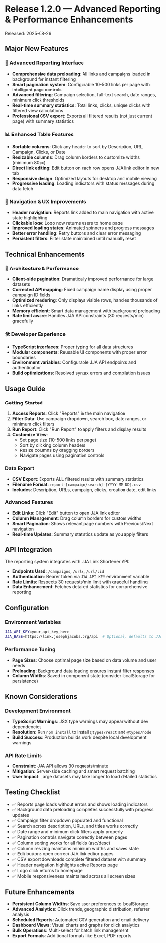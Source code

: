 # Release 1.2.0 — Advanced Reporting & Performance Enhancements

Released: 2025-08-26

## Major New Features

### 🚀 Advanced Reporting Interface
- **Comprehensive data preloading**: All links and campaigns loaded in background for instant filtering
- **Smart pagination system**: Configurable 10-500 links per page with intelligent page controls
- **Advanced filtering**: Campaign selection, full-text search, date ranges, minimum click thresholds
- **Real-time summary statistics**: Total links, clicks, unique clicks with filtered view calculations
- **Professional CSV export**: Exports all filtered results (not just current page) with summary statistics

### 📊 Enhanced Table Features
- **Sortable columns**: Click any header to sort by Description, URL, Campaign, Clicks, or Date
- **Resizable columns**: Drag column borders to customize widths (minimum 80px)
- **Direct link editing**: Edit button on each row opens JJA link editor in new tab
- **Responsive design**: Optimized layouts for desktop and mobile viewing
- **Progressive loading**: Loading indicators with status messages during data fetch

### 🎯 Navigation & UX Improvements
- **Header navigation**: Reports link added to main navigation with active state highlighting
- **Clickable logo**: Logo now returns users to home page
- **Improved loading states**: Animated spinners and progress messages
- **Better error handling**: Retry buttons and clear error messaging
- **Persistent filters**: Filter state maintained until manually reset

## Technical Enhancements

### 🔧 Architecture & Performance
- **Client-side pagination**: Dramatically improved performance for large datasets
- **Corrected API mapping**: Fixed campaign name display using proper campaign ID fields
- **Optimized rendering**: Only displays visible rows, handles thousands of links efficiently
- **Memory efficient**: Smart data management with background preloading
- **Rate limit aware**: Handles JJA API constraints (30 requests/min) gracefully

### 🛠 Developer Experience
- **TypeScript interfaces**: Proper typing for all data structures
- **Modular components**: Reusable UI components with proper error boundaries
- **Environment variables**: Configurable JJA API endpoints and authentication
- **Build optimizations**: Resolved syntax errors and compilation issues

## Usage Guide

### Getting Started
1. **Access Reports**: Click "Reports" in the main navigation
2. **Filter Data**: Use campaign dropdown, search box, date ranges, or minimum click filters  
3. **Run Report**: Click "Run Report" to apply filters and display results
4. **Customize View**: 
   - Set page size (10-500 links per page)
   - Sort by clicking column headers
   - Resize columns by dragging borders
   - Navigate pages using pagination controls

### Data Export
- **CSV Export**: Exports ALL filtered results with summary statistics
- **Filename Format**: `report-[campaign/search]-[YYYY-MM-DD].csv`
- **Includes**: Description, URLs, campaign, clicks, creation date, edit links

### Advanced Features
- **Edit Links**: Click "Edit" button to open JJA link editor
- **Column Management**: Drag column borders for custom widths
- **Smart Pagination**: Shows relevant page numbers with Previous/Next navigation
- **Real-time Updates**: Summary statistics update as you apply filters

## API Integration

The reporting system integrates with JJA Link Shortener API:
- **Endpoints Used**: `/campaigns`, `/urls`, `/url/:id`
- **Authentication**: Bearer token via `JJA_API_KEY` environment variable
- **Rate Limits**: Respects 30 requests/min limit with graceful handling
- **Data Enhancement**: Fetches detailed statistics for comprehensive reporting

## Configuration

### Environment Variables
```bash
JJA_API_KEY=your_api_key_here
JJA_BASE=https://link.josephjacobs.org/api  # Optional, defaults to JJA API
```

### Performance Tuning
- **Page Sizes**: Choose optimal page size based on data volume and user needs
- **Preloading**: Background data loading ensures instant filter responses
- **Column Widths**: Saved in component state (consider localStorage for persistence)

## Known Considerations

### Development Environment
- **TypeScript Warnings**: JSX type warnings may appear without dev dependencies
- **Resolution**: Run `npm install` to install `@types/react` and `@types/node`
- **Build Success**: Production builds work despite local development warnings

### API Rate Limits
- **Constraint**: JJA API allows 30 requests/minute
- **Mitigation**: Server-side caching and smart request batching
- **User Impact**: Large datasets may take longer to load detailed statistics

## Testing Checklist

- ✅ Reports page loads without errors and shows loading indicators
- ✅ Background data preloading completes successfully with progress updates
- ✅ Campaign filter dropdown populated and functional
- ✅ Search across description, URLs, and titles works correctly
- ✅ Date range and minimum click filters apply properly
- ✅ Pagination controls navigate correctly between pages
- ✅ Column sorting works for all fields (asc/desc)
- ✅ Column resizing maintains minimum widths and saves state
- ✅ Edit buttons open correct JJA link editor pages
- ✅ CSV export downloads complete filtered dataset with summary
- ✅ Header navigation highlights active Reports page
- ✅ Logo click returns to homepage
- ✅ Mobile responsiveness maintained across all screen sizes

## Future Enhancements

- **Persistent Column Widths**: Save user preferences to localStorage
- **Advanced Analytics**: Click trends, geographic distribution, referrer analysis
- **Scheduled Reports**: Automated CSV generation and email delivery
- **Dashboard Views**: Visual charts and graphs for click analytics
- **Bulk Operations**: Multi-select for batch link management
- **Export Formats**: Additional formats like Excel, PDF reports
